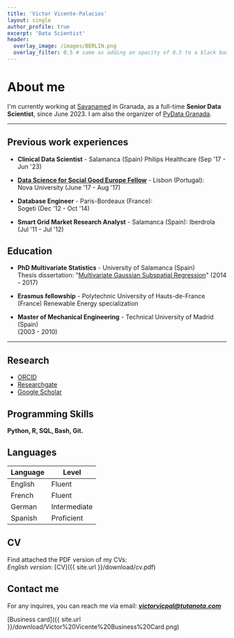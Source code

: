 ```yaml
---
title: 'Victor Vicente-Palacios'
layout: single
author_profile: true
excerpt: 'Data Scientist'
header:
  overlay_image: /images/BERLIN.png
  overlay_filter: 0.5 # same as adding an opacity of 0.5 to a black background
---
```


# About me

I'm currently working at [Savanamed](https://www.philips.es/) in Granada, as a full-time **Senior Data Scientist**, since June 2023. I am also the organizer of [PyData Granada](https://www.meetup.com/pydatagrx/).

---

## Previous work experiences
- **Clinical Data Scientist** - Salamanca (Spain)
  Philips Healthcare (Sep '17 - Jun '23)

- **[Data Science for Social Good Europe Fellow](https://www.dssgfellowship.org/europe/)** - Lisbon (Portugal):  
  Nova University (June '17 - Aug '17)

- **Database Engineer** - Paris-Bordeaux (France):  
  Sogeti (Dec '12 - Oct '14)

- **Smart Grid Market Research Analyst** - Salamanca (Spain):
  Iberdrola (Jul '11 - Jul '12)

## Education

- **PhD Multivariate Statistics** - University of Salamanca (Spain)  
  Thesis dissertation: "[Multivariate Gaussian Subspatial Regression](https://www.researchgate.net/publication/339271432_Modelo_de_prediccion_subespacial_Regresion_Multivariante_Gaussiana_Subespacial)"
  (2014 - 2017)

- **Erasmus fellowship** - Polytechnic University of Hauts-de-France (France)
  Renewable Energy specialization

- **Master of Mechanical Engineering** - Technical University of Madrid (Spain)  
  (2003 - 2010)

---

## Research
- [ORCID](https://orcid.org/0000-0003-1895-7436)
- [Researchgate](https://www.researchgate.net/profile/Victor-Vicente-Palacios)
- [Google Scholar](https://scholar.google.com/citations?user=9zcGFIoAAAAJ&hl=en&oi=ao)

## Programming Skills

**Python, R, SQL, Bash, Git.**

## Languages

| Language | Level  |
|----------|--------|
| English  | Fluent |
| French   | Fluent |
| German | Intermediate |
| Spanish  | Proficient |

## CV

Find attached the PDF version of my CVs:  
*English version*: [CV]({{ site.url }}/download/cv.pdf)  

## Contact me

For any inquires, you can reach me via email: **_[victorvicpal@tutanota.com](mailto:victorvicpal@tutanota.com)_**

[Business card]({{ site.url }}/download/Victor%20Vicente%20Business%20Card.png)
